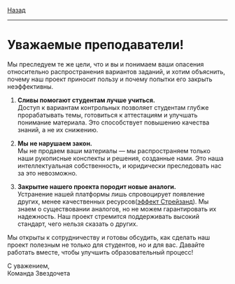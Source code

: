 [Назад](../README.md)
***
# Уважаемые преподаватели!

Мы преследуем те же цели, что и вы и понимаем ваши опасения относительно распространения вариантов заданий, и хотим объяснить, почему наш проект приносит пользу и почему попытки его закрыть неэффективны.

1. **Сливы помогают студентам лучше учиться.**  
   Доступ к вариантам контрольных позволяет студентам глубже прорабатывать темы, готовиться к аттестациям и улучшать понимание материала. Это способствует повышению качества знаний, а не их снижению.

2. **Мы не нарушаем закон.**  
   Мы не продаем ваши материалы — мы распространяем только наши рукописные конспекты и решения, созданные нами. Это наша интеллектуальная собственность, и юридически преследовать нас за это невозможно.

3. **Закрытие нашего проекта породит новые аналоги.**  
   Устранение нашей платформы лишь спровоцирует появление других, менее качественных ресурсов([эффект Стрейзанд](https://ru.m.wikipedia.org/wiki/Эффект_Стрейзанд)). Мы знаем о существовании аналогов, но не можем гарантировать их надежность. Наш проект стремится поддерживать высокий стандарт, чего нельзя сказать о других.

Мы открыты к сотрудничеству и готовы обсудить, как сделать наш проект полезным не только для студентов, но и для вас. Давайте работать вместе, чтобы улучшить образовательный процесс!

С уважением,  
Команда Звездочета
